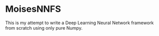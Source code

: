 # MoisesNNFS
This is my attempt to write a Deep Learning Neural Network framework from scratch using only pure Numpy. 

